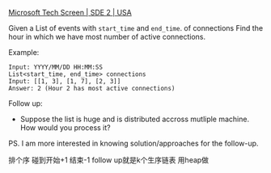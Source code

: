 [Microsoft Tech Screen | SDE 2 | USA](https://leetcode.com/discuss/interview-question/1700786/Microsoft-Tech-Screen-or-SDE-2-or-USA)

Given a List of events with  `start_time`  and  `end_time`. of connections Find the hour in which we have most number of active connections.

Example:

```
Input: YYYY/MM/DD HH:MM:SS
List<start_time, end_time> connections
Input: [[1, 3], [1, 7], [2, 3]]
Answer: 2 (Hour 2 has most active connections) 

```

Follow up:

-   Suppose the list is huge and is distributed accross mutliple machine. How would you process it?

PS. I am more interested in knowing solution/approaches for the follow-up.

排个序 碰到开始+1 结束-1 
follow up就是k个生序链表 用heap做
<!--stackedit_data:
eyJoaXN0b3J5IjpbLTE5MTgyMzc3NThdfQ==
-->